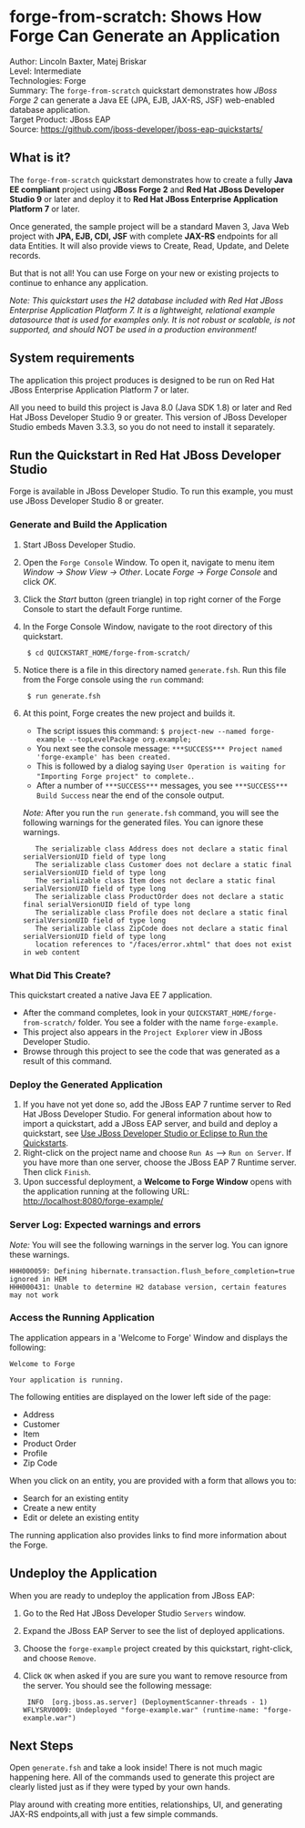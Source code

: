 forge-from-scratch: Shows How Forge Can Generate an Application
======================================================================================
Author: Lincoln Baxter, Matej Briskar  
Level: Intermediate  
Technologies: Forge  
Summary: The `forge-from-scratch` quickstart demonstrates how *JBoss Forge 2* can generate a Java EE (JPA, EJB, JAX-RS, JSF) web-enabled database application.   
Target Product: JBoss EAP  
Source: <https://github.com/jboss-developer/jboss-eap-quickstarts/>  

What is it?
-----------

The `forge-from-scratch` quickstart demonstrates how to create a fully **Java EE compliant** project using **JBoss Forge 2** and **Red Hat JBoss Developer Studio 9** or later and deploy it to **Red Hat JBoss Enterprise Application Platform 7** or later. 

Once generated, the sample project will be a standard Maven 3, Java Web project with **JPA, EJB, CDI, JSF** with complete **JAX-RS** endpoints for all data Entities. It will also provide views to Create, Read, Update, and Delete records.

But that is not all! You can use Forge on your new or existing projects to continue to enhance any application.

_Note: This quickstart uses the H2 database included with Red Hat JBoss Enterprise Application Platform 7. It is a lightweight, relational example datasource that is used for examples only. It is not robust or scalable, is not supported, and should NOT be used in a production environment!_

System requirements
-------------------

The application this project produces is designed to be run on Red Hat JBoss Enterprise Application Platform 7 or later. 

All you need to build this project is Java 8.0 (Java SDK 1.8) or later and Red Hat JBoss Developer Studio 9 or greater. This version of JBoss Developer Studio embeds Maven 3.3.3, so you do not need to install it separately.


Run the Quickstart in Red Hat JBoss Developer Studio
--------------------------------------------

Forge is available in JBoss Developer Studio. To run this example, you must use JBoss Developer Studio 8 or greater.

### Generate and Build the Application

1. Start JBoss Developer Studio.
2. Open the `Forge Console` Window. To open it, navigate to menu item _Window -> Show View -> Other_. Locate _Forge -> Forge Console_ and click _OK_. 
3. Click the _Start_ button (green triangle) in top right corner of the Forge Console to start the default Forge runtime.
4. In the Forge Console Window, navigate to the root directory of this quickstart.

        $ cd QUICKSTART_HOME/forge-from-scratch/
5. Notice there is a file in this directory named `generate.fsh`. Run this file from the Forge console using the `run` command:

        $ run generate.fsh

6. At this point, Forge creates the new project and builds it. 
    * The script issues this command: `$ project-new --named forge-example --topLevelPackage org.example;`
    * You next see the console message: `***SUCCESS*** Project named 'forge-example' has been created.`
    * This is followed by a dialog saying `User Operation is waiting for "Importing Forge project" to complete.`.
    * After a number of `***SUCCESS***` messages, you see `***SUCCESS*** Build Success` near the end of the console output.

    _Note:_ After you run the `run generate.fsh` command, you will see the following warnings for the generated files. You can ignore these warnings.

          The serializable class Address does not declare a static final serialVersionUID field of type long
          The serializable class Customer does not declare a static final serialVersionUID field of type long
          The serializable class Item does not declare a static final serialVersionUID field of type long
          The serializable class ProductOrder does not declare a static final serialVersionUID field of type long
          The serializable class Profile does not declare a static final serialVersionUID field of type long
          The serializable class ZipCode does not declare a static final serialVersionUID field of type long
          location references to "/faces/error.xhtml" that does not exist in web content


### What Did This Create?

This quickstart created a native Java EE 7 application. 

* After the command completes, look in your `QUICKSTART_HOME/forge-from-scratch/` folder. You see a folder with the name `forge-example`. 
* This project also appears in the `Project Explorer` view in JBoss Developer Studio. 
* Browse through this project to see the code that was generated as a result of this command. 

### Deploy the Generated Application

1. If you have not yet done so, add the JBoss EAP 7 runtime server to Red Hat JBoss Developer Studio. For general information about how to import a quickstart, add a JBoss EAP server, and build and deploy a quickstart, see [Use JBoss Developer Studio or Eclipse to Run the Quickstarts](https://github.com/jboss-developer/jboss-developer-shared-resources/blob/master/guides/USE_JBDS.md).
2. Right-click on the project name and choose `Run As` --> `Run on Server`. If you have more than one server, choose the JBoss EAP 7 Runtime server. Then click `Finish`.
3. Upon successful deployment, a **Welcome to Forge Window** opens with the application running at the following URL: <http://localhost:8080/forge-example/>
    
### Server Log: Expected warnings and errors

_Note:_ You will see the following warnings in the server log. You can ignore these warnings.

    HHH000059: Defining hibernate.transaction.flush_before_completion=true ignored in HEM
    HHH000431: Unable to determine H2 database version, certain features may not work

           
### Access the Running Application

The application appears in a 'Welcome to Forge' Window and displays the following:

    Welcome to Forge
        
    Your application is running. 

The following entities are displayed on the lower left side of the page:

* Address
* Customer
* Item
* Product Order
* Profile
* Zip Code

When you click on an entity, you are provided with a form that allows you to:

* Search for an existing entity
* Create a new entity
* Edit or delete an existing entity

The running application also provides links to find more information about the Forge. 
 

Undeploy the Application
------------------------

When you are ready to undeploy the application from JBoss EAP:

   
1. Go to the Red Hat JBoss Developer Studio `Servers` window.
2. Expand the JBoss EAP Server to see the list of deployed applications.
3. Choose the `forge-example` project created by this quickstart, right-click, and choose `Remove`. 
4. Click `OK` when asked if you are sure you want to remove resource from the server. You should see the following message:

        INFO  [org.jboss.as.server] (DeploymentScanner-threads - 1) WFLYSRV0009: Undeployed "forge-example.war" (runtime-name: "forge-example.war")


 
Next Steps
-------

Open `generate.fsh` and take a look inside! There is not much magic happening here. All of the commands used to generate this project are clearly listed just as if they were typed by your own hands.

Play around with creating more entities, relationships, UI, and generating JAX-RS endpoints,all with just a few simple commands.



